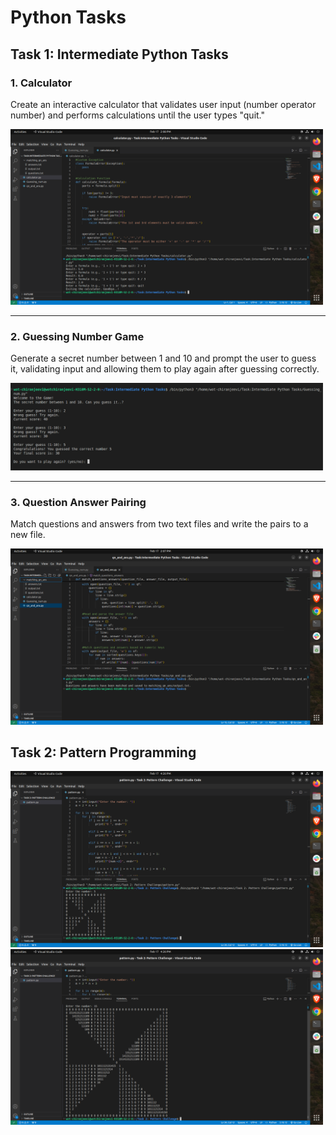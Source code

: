 # Python Tasks

## Task 1: Intermediate Python Tasks

### 1. Calculator
Create an interactive calculator that validates user input (number operator number) and performs calculations until the user types "quit."

<img src="https://github.com/Chiranjeevi-C13/Python_Tasks/blob/main/Task%201%20%3AIntermediate%20Python%20Tasks/outputs/Calculator.png" width="500"/>

---

### 2. Guessing Number Game
Generate a secret number between 1 and 10 and prompt the user to guess it, validating input and allowing them to play again after guessing correctly.



<img src="https://github.com/Chiranjeevi-C13/Python_Tasks/blob/main/Task%201%20%3AIntermediate%20Python%20Tasks/outputs/Guessing_game.png" width="500"/>

---


### 3. Question Answer Pairing
Match questions and answers from two text files and write the pairs to a new file.

<img src="https://github.com/Chiranjeevi-C13/Python_Tasks/blob/main/Task%201%20%3AIntermediate%20Python%20Tasks/outputs/qn_ans.png" width="500"/>



## Task 2: Pattern Programming
<img src="https://github.com/Chiranjeevi-C13/Python_Tasks/blob/main/Task%202%3A%20Pattern%20Challenge/output/Screenshot%20from%202025-02-17%2016-26-29.png" width="500"/>
<img src="https://github.com/Chiranjeevi-C13/Python_Tasks/blob/main/Task%202%3A%20Pattern%20Challenge/output/Screenshot%20from%202025-02-17%2016-26-47.png" width="500"/>
